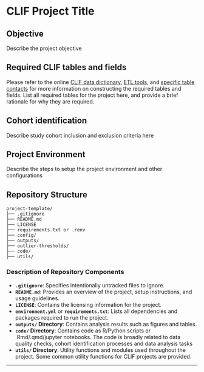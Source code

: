 # CLIF Project Title

## Objective

Describe the project objective

## Required CLIF tables and fields

Please refer to the online [CLIF data dictionary](https://clif-consortium.github.io/website/data-dictionary.html), [ETL tools](https://github.com/clif-consortium/CLIF/tree/main/etl-to-clif-resources), and [specific table contacts](https://github.com/clif-consortium/CLIF?tab=readme-ov-file#relational-clif) for more information on constructing the required tables and fields. List all required tables for the project here, and provide a brief rationale for why they are required.

## Cohort identification
Describe study cohort inclusion and exclusion criteria here

## Project Environment
Describe the steps to setup the project environment and other configurations

## Repository Structure

```
project-template/
├── .gitignore
├── README.md
├── LICENSE
├── requirements.txt or .renv
├── config/
├── outputs/
├── outlier-thresholds/
├── code/
├── utils/
```

### Description of Repository Components

- **`.gitignore`**: Specifies intentionally untracked files to ignore.
- **`README.md`**: Provides an overview of the project, setup instructions, and usage guidelines.
- **`LICENSE`**: Contains the licensing information for the project.
- **`environment.yml`** or **`requirements.txt`**: Lists all dependencies and packages required to run the project.
- **`outputs/` Directory**: Contains analysis results such as figures and tables.
- **`code/` Directory**: Contains code as R/Python scripts or .Rmd/.qmd/jupyter notebooks.  The code is broadly related to data quality checks, cohort identification processes and data analysis tasks
- **`utils/` Directory**: Utility functions and modules used throughout the project. Some common utility functions for CLIF projects are provided.

---


